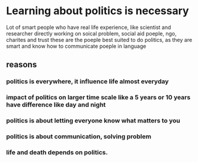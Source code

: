 # Learning about politics is necessary 
Lot of smart people who have real life experience, like scientist and researcher directly working on soical problem, social aid poeple, ngo, 
charites and trust
these are the poeple best suited to do politics, as they are smart and know how  to communicate poeple  in language 
## reasons 
### politics is everywhere, it influence life almost everyday
### impact of politics on larger time scale like a  5 years or 10 years have difference like day and night 
### politics is about letting everyone know what matters to you 
### politics is about communication, solving problem

### life and death depends on politics.
